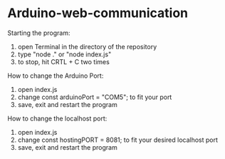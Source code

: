 # Arduino-web-communication

Starting the program:
1. open Terminal in the directory of the repository
2. type "node ." or "node index.js"
3. to stop, hit CRTL + C two times

How to change the Arduino Port:
1. open index.js
2. change const arduinoPort = "COM5"; to fit your port
3. save, exit and restart the program

How to change the localhost port:
1. open index.js
2. change const hostingPORT = 8081; to fit your desired localhost port
3. save, exit and restart the program
